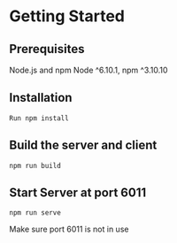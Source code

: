 # Getting Started
## Prerequisites
Node.js and npm Node ^6.10.1, npm ^3.10.10
## Installation
	Run npm install 
## Build the server and client 

	npm run build
## Start Server at port 6011
	npm run serve
Make sure port 6011 is not in use
	
